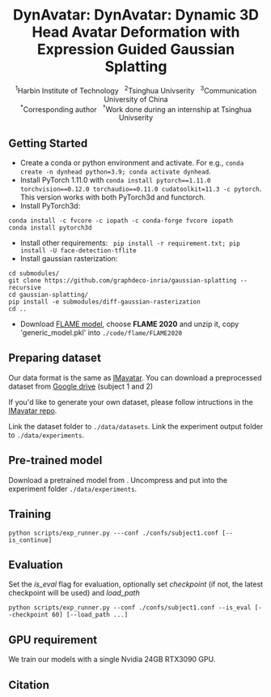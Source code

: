 <div align="center">

# <b>DynAvatar</b>: DynAvatar: Dynamic 3D Head Avatar Deformation with Expression Guided Gaussian Splatting

<p><sup>1</sup>Harbin Institute of Technology &nbsp;&nbsp;<sup>2</sup>Tsinghua Univserity &nbsp;&nbsp;<sup>3</sup>Communication University of China
<br><sup>*</sup>Corresponding author &nbsp;&nbsp;<sup>&dagger;</sup>Work done during an internship at Tsinghua Univserity<p>

</div>

## Getting Started
* Create a conda or python environment and activate. For e.g., `conda create -n dynhead python=3.9; conda activate dynhead`.
* Install PyTorch 1.11.0 with `conda install pytorch==1.11.0 torchvision==0.12.0 torchaudio==0.11.0 cudatoolkit=11.3 -c pytorch`. This version works with both PyTorch3d and functorch.
* Install PyTorch3d:
```
conda install -c fvcore -c iopath -c conda-forge fvcore iopath
conda install pytorch3d
```
* Install other requirements: ` pip install -r requirement.txt; pip install -U face-detection-tflite`
* Install gaussian rasterization: 
```
cd submodules/
git clone https://github.com/graphdeco-inria/gaussian-splatting --recursive
cd gaussian-splatting/
pip install -e submodules/diff-gaussian-rasterization
cd ..
```

* Download [FLAME model](https://flame.is.tue.mpg.de/download.php), choose **FLAME 2020** and unzip it, copy 'generic_model.pkl' into `./code/flame/FLAME2020`
## Preparing dataset
Our data format is the same as [IMavatar](https://github.com/zhengyuf/IMavatar/). You can download a preprocessed dataset from [Google drive](https://drive.google.com/file/d/1Hzv41ZkpMK1X9h9Z-B54S-Nn1GcMveb8/view?usp=sharing) (subject 1 and 2)

If you'd like to generate your own dataset, please follow intructions in the [IMavatar repo](https://github.com/zhengyuf/IMavatar/tree/main/preprocess).

Link the dataset folder to `./data/datasets`. Link the experiment output folder to `./data/experiments`.

## Pre-trained model
Download a pretrained model from .
Uncompress and put into the experiment folder `./data/experiments`.
## Training
```
python scripts/exp_runner.py ---conf ./confs/subject1.conf [--is_continue]
```
## Evaluation
Set the *is_eval* flag for evaluation, optionally set *checkpoint* (if not, the latest checkpoint will be used) and *load_path* 
```
python scripts/exp_runner.py --conf ./confs/subject1.conf --is_eval [--checkpoint 60] [--load_path ...]
```
## GPU requirement
We train our models with a single Nvidia 24GB RTX3090 GPU.
## Citation
